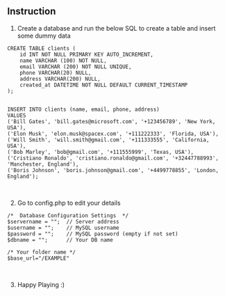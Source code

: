 
## Instruction

1. Create a database and run the below SQL to create a table and insert some dummy data
```
CREATE TABLE clients (
    id INT NOT NULL PRIMARY KEY AUTO_INCREMENT,
    name VARCHAR (100) NOT NULL,
    email VARCHAR (200) NOT NULL UNIQUE,
    phone VARCHAR(20) NULL,
    address VARCHAR(200) NULL,
    created_at DATETIME NOT NULL DEFAULT CURRENT_TIMESTAMP
);


INSERT INTO clients (name, email, phone, address)
VALUES
('Bill Gates', 'bill.gates@microsoft.com', '+123456789', 'New York, USA'),
('Elon Musk', 'elon.musk@spacex.com', '+111222333', 'Florida, USA'),
('Will Smith', 'will.smith@gmail.com', '+111333555', 'California, USA'),
('Bob Marley', 'bob@gmail.com', '+111555999', 'Texas, USA'),
('Cristiano Ronaldo', 'cristiano.ronaldo@gmail.com', '+32447788993', 'Manchester, England'),
('Boris Johnson', 'boris.johnson@gmail.com', '+4499778855', 'London, England');
```
<br />

2. Go to config.php to edit your details
```
/*  Database Configuration Settings  */
$servername = "";  // Server address
$username = "";    // MySQL username
$password = "";    // MySQL password (empty if not set)
$dbname = "";      // Your DB name

/* Your folder name */
$base_url="/EXAMPLE"
```
<br />

3. Happy Playing :)

